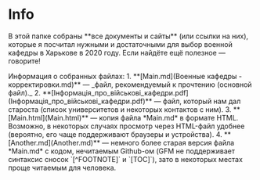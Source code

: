 # Info

<p> В этой папке собраны **все документы и сайты** (или ссылки на них), которые я посчитал нужными и достаточными для выбор военной кафедры в Харькове в 2020 году. Если найдёте ещё полезное — говорите!

<p> Информация о собранных файлах:
1. **[Main.md](Военные кафедры - корректировки.md)** — _файл, рекомендуемый к прочтению (основной файл)._
2. **[Інформація_про_військові_кафедри.pdf](Інформація_про_військові_кафедри.pdf)** — файл, который нам дал староста (список университетов и некоторых контактов с ним).
3. **[Main.html](Main.html)** — копия файла *Main.md* в формате HTML. Возможно, в некоторых случаях просмотр через HTML-файл удобнее (вероятно, его чаще поддерживают браузеры и устройства).
4. **[Another.md](Another.md)** — немного более старая версия файла *Main.md* с кодом, нечитаемым Github-ом (GFM не поддерживает синтаксис сносок `[^FOOTNOTE]` и `[TOC]`), зато в некоторых местах проще читаемым для человека.
